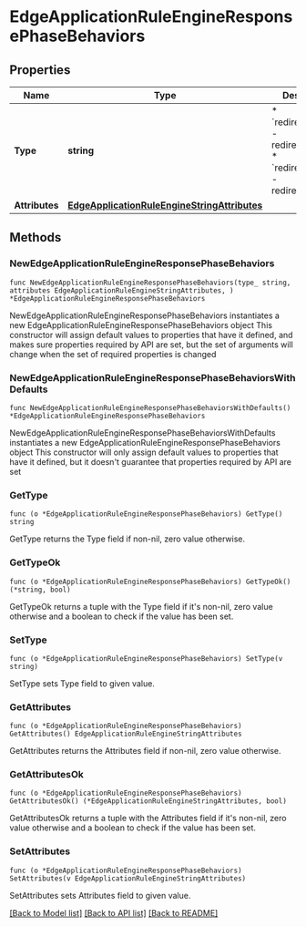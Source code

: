 # EdgeApplicationRuleEngineResponsePhaseBehaviors

## Properties

Name | Type | Description | Notes
------------ | ------------- | ------------- | -------------
**Type** | **string** | * &#x60;redirect_to_301&#x60; - redirect_to_301 * &#x60;redirect_to_302&#x60; - redirect_to_302 | 
**Attributes** | [**EdgeApplicationRuleEngineStringAttributes**](EdgeApplicationRuleEngineStringAttributes.md) |  | 

## Methods

### NewEdgeApplicationRuleEngineResponsePhaseBehaviors

`func NewEdgeApplicationRuleEngineResponsePhaseBehaviors(type_ string, attributes EdgeApplicationRuleEngineStringAttributes, ) *EdgeApplicationRuleEngineResponsePhaseBehaviors`

NewEdgeApplicationRuleEngineResponsePhaseBehaviors instantiates a new EdgeApplicationRuleEngineResponsePhaseBehaviors object
This constructor will assign default values to properties that have it defined,
and makes sure properties required by API are set, but the set of arguments
will change when the set of required properties is changed

### NewEdgeApplicationRuleEngineResponsePhaseBehaviorsWithDefaults

`func NewEdgeApplicationRuleEngineResponsePhaseBehaviorsWithDefaults() *EdgeApplicationRuleEngineResponsePhaseBehaviors`

NewEdgeApplicationRuleEngineResponsePhaseBehaviorsWithDefaults instantiates a new EdgeApplicationRuleEngineResponsePhaseBehaviors object
This constructor will only assign default values to properties that have it defined,
but it doesn't guarantee that properties required by API are set

### GetType

`func (o *EdgeApplicationRuleEngineResponsePhaseBehaviors) GetType() string`

GetType returns the Type field if non-nil, zero value otherwise.

### GetTypeOk

`func (o *EdgeApplicationRuleEngineResponsePhaseBehaviors) GetTypeOk() (*string, bool)`

GetTypeOk returns a tuple with the Type field if it's non-nil, zero value otherwise
and a boolean to check if the value has been set.

### SetType

`func (o *EdgeApplicationRuleEngineResponsePhaseBehaviors) SetType(v string)`

SetType sets Type field to given value.


### GetAttributes

`func (o *EdgeApplicationRuleEngineResponsePhaseBehaviors) GetAttributes() EdgeApplicationRuleEngineStringAttributes`

GetAttributes returns the Attributes field if non-nil, zero value otherwise.

### GetAttributesOk

`func (o *EdgeApplicationRuleEngineResponsePhaseBehaviors) GetAttributesOk() (*EdgeApplicationRuleEngineStringAttributes, bool)`

GetAttributesOk returns a tuple with the Attributes field if it's non-nil, zero value otherwise
and a boolean to check if the value has been set.

### SetAttributes

`func (o *EdgeApplicationRuleEngineResponsePhaseBehaviors) SetAttributes(v EdgeApplicationRuleEngineStringAttributes)`

SetAttributes sets Attributes field to given value.



[[Back to Model list]](../README.md#documentation-for-models) [[Back to API list]](../README.md#documentation-for-api-endpoints) [[Back to README]](../README.md)


